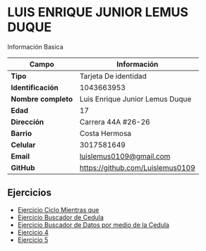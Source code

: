 # LUIS ENRIQUE JUNIOR LEMUS DUQUE
Información Basica

| Campo | Información |
| --- | --- |
| **Tipo** | Tarjeta De identidad |
| **Identificación** | 1043663953 |
| **Nombre completo** | Luis Enrique Junior Lemus Duque |
| **Edad** | 17 |
| **Dirección** | Carrera 44A #26-26 |
| **Barrio** | Costa Hermosa |
| **Celular** | 3017581649 |
| **Email** | luislemus0109@gmail.com |
| **GitHub** | https://github.com/Luislemus0109 |

## Ejercicios
- [Ejercicio Ciclo Mientras que](mientrasque.md)
- [Ejercicio Buscador de Cedula](buscadorcedula.md)
- [Ejercicio Buscador de Datos por medio de la Cedula](buscadordedatos.md)
- [Ejercicio 4](exercise4.md)
- [Ejercicio 5](exercise5.md)

